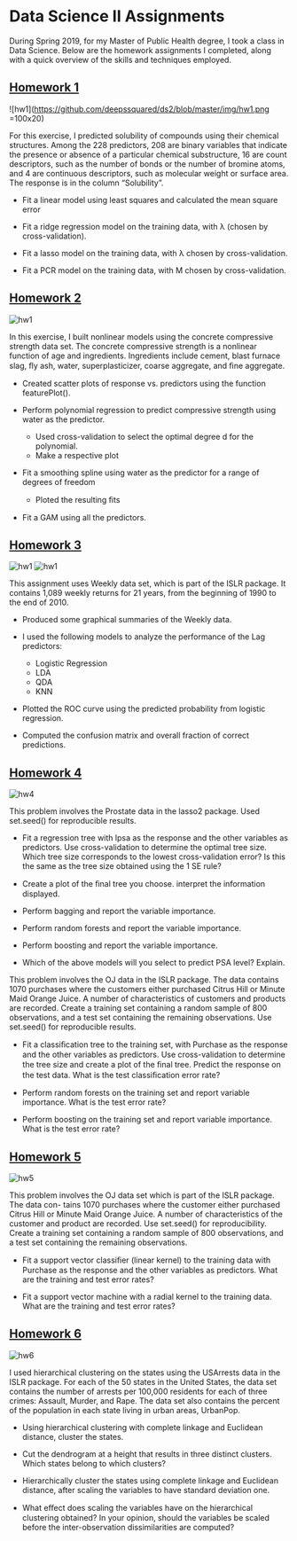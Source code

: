 # Data Science II Assignments

During Spring 2019, for my Master of Public Health degree, I took a class in Data Science. Below are the homework assignments I completed, along with a quick overview of the skills and techniques employed.

## [Homework 1](https://github.com/deepssquared/ds2/blob/master/HW1.Rmd)
![hw1](https://github.com/deepssquared/ds2/blob/master/img/hw1.png =100x20)

For this exercise, I predicted solubility of compounds using their chemical structures. Among the 228 predictors, 208 are binary variables that indicate the presence or absence of a particular chemical substructure, 16 are count descriptors, such as the number of bonds or the number of bromine atoms, and 4 are continuous descriptors, such as molecular weight or surface area. The response is in the column “Solubility”.

* Fit a linear model using least squares and calculated the mean square error

* Fit a ridge regression model on the training data, with λ (chosen by cross-validation). 

* Fit a lasso model on the training data, with λ chosen by cross-validation. 

* Fit a PCR model on the training data, with M chosen by cross-validation. 

## [Homework 2](https://github.com/deepssquared/ds2/blob/master/HW2.Rmd)
![hw1](https://github.com/deepssquared/ds2/blob/master/img/hw2.png)

In this exercise, I built nonlinear models using the concrete compressive strength data set. The concrete compressive strength is a nonlinear function of age and ingredients. Ingredients include cement, blast furnace slag, ﬂy ash, water, superplasticizer, coarse aggregate, and ﬁne aggregate.

* Created scatter plots of response vs. predictors using the function featurePlot().

* Perform polynomial regression to predict compressive strength using water as the predictor.
  * Used cross-validation to select the optimal degree d for the polynomial. 
  * Make a respective plot

* Fit a smoothing spline using water as the predictor for a range of degrees of freedom 
  * Ploted the resulting ﬁts

* Fit a GAM using all the predictors. 

## [Homework 3](https://github.com/deepssquared/ds2/blob/master/Homework%203.Rmd)
![hw1](https://github.com/deepssquared/ds2/blob/master/img/hw3.png)
![hw1](https://github.com/deepssquared/ds2/blob/master/img/hw3_2.png)


This assignment uses Weekly data set, which is part of the ISLR package. It contains 1,089 weekly returns for 21 years, from the beginning of 1990 to the end of 2010.

* Produced some graphical summaries of the Weekly data.

* I used the following models to analyze the performance of the Lag predictors:
  * Logistic Regression
  * LDA
  * QDA
  * KNN
 
* Plotted the ROC curve using the predicted probability from logistic regression.

* Computed the confusion matrix and overall fraction of correct predictions.

## [Homework 4](https://github.com/deepssquared/ds2/blob/master/Homework_4.Rmd)
![hw4](https://github.com/deepssquared/ds2/blob/master/img/hw4.png)

This problem involves the Prostate data in the lasso2 package. Used set.seed() for reproducible results.

* Fit a regression tree with lpsa as the response and the other variables as predictors. Use cross-validation to determine the optimal tree size. Which tree size corresponds to the lowest cross-validation error? Is this the same as the tree size obtained using the 1 SE rule?

* Create a plot of the ﬁnal tree you choose. interpret the information displayed.

* Perform bagging and report the variable importance.

* Perform random forests and report the variable importance.

* Perform boosting and report the variable importance.

* Which of the above models will you select to predict PSA level? Explain.

This problem involves the OJ data in the ISLR package. The data contains 1070 purchases where the customers either purchased Citrus Hill or Minute Maid Orange Juice. A number of characteristics of customers and products are recorded. Create a training set containing a random sample of 800 observations, and a test set containing the remaining observations. Use set.seed() for reproducible results.

* Fit a classiﬁcation tree to the training set, with Purchase as the response and the other variables as predictors. Use cross-validation to determine the tree size and create a plot of the ﬁnal tree. Predict the response on the test data. What is the test classiﬁcation error rate?

* Perform random forests on the training set and report variable importance. What is the test error rate?

* Perform boosting on the training set and report variable importance. What is the test error rate?

## [Homework 5](https://github.com/deepssquared/ds2/blob/master/Homework_5.Rmd)
![hw5](https://github.com/deepssquared/ds2/blob/master/img/hw5.png)

This problem involves the OJ data set which is part of the ISLR package. The data con- tains 1070 purchases where the customer either purchased Citrus Hill or Minute Maid Orange Juice. A number of characteristics of the customer and product are recorded. Use set.seed() for reproducibility. Create a training set containing a random sample of 800 observations, and a test set containing the remaining observations.

* Fit a support vector classiﬁer (linear kernel) to the training data with Purchase as the response and the other variables as predictors. What are the training and test error rates?

* Fit a support vector machine with a radial kernel to the training data. What are the training and test error rates?

## [Homework 6](https://github.com/deepssquared/ds2/blob/master/Homework_6.Rmd)
![hw6](https://github.com/deepssquared/ds2/blob/master/img/hw6.png)

I used hierarchical clustering on the states using the USArrests data in the ISLR package. For each of the 50 states in the United States, the data set contains the number of arrests per 100,000 residents for each of three crimes: Assault, Murder, and Rape. The data set also contains the percent of the population in each state living in urban areas, UrbanPop. 

* Using hierarchical clustering with complete linkage and Euclidean distance, cluster the states. 

* Cut the dendrogram at a height that results in three distinct clusters. Which states belong to which clusters? 

* Hierarchically cluster the states using complete linkage and Euclidean distance, after scaling the variables to have standard deviation one. 

* What eﬀect does scaling the variables have on the hierarchical clustering obtained? In your opinion, should the variables be scaled before the inter-observation dissimilarities are computed?

